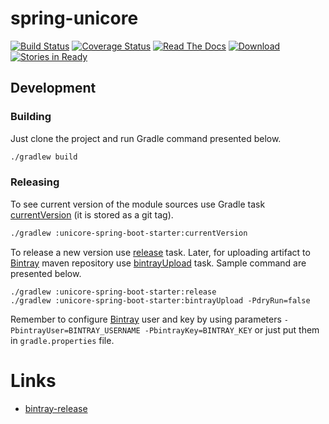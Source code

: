 # spring-unicore

[![Build Status](https://travis-ci.org/unicore-life/spring-unicore.svg)](https://travis-ci.org/unicore-life/spring-unicore)
[![Coverage Status](https://coveralls.io/repos/unicore-life/spring-unicore/badge.svg?branch=master&service=github)](https://coveralls.io/github/unicore-life/spring-unicore?branch=master)
[![Read The Docs](https://readthedocs.org/projects/spring-unicore/badge/?version=latest)](http://spring-unicore.readthedocs.org)
[![Download](https://api.bintray.com/packages/unicore-life/maven/spring-unicore/images/download.svg)](https://bintray.com/unicore-life/maven/spring-unicore/_latestVersion)
[![Stories in Ready](https://badge.waffle.io/unicore-life/spring-unicore.svg?label=ready&title=Ready)](http://waffle.io/unicore-life/spring-unicore)

## Development

### Building

Just clone the project and run Gradle command presented below.

```bash
./gradlew build
```

### Releasing

To see current version of the module sources use Gradle task
[currentVersion](http://axion-release-plugin.readthedocs.io/en/latest/configuration/tasks.html#currentversion)
(it is stored as a git tag).

```bash
./gradlew :unicore-spring-boot-starter:currentVersion
```

To release a new version use
[release](http://axion-release-plugin.readthedocs.io/en/latest/configuration/tasks.html#release) task.
Later, for uploading artifact to [Bintray](https://dl.bintray.com/unicore-life/maven) maven repository
use [bintrayUpload](https://github.com/novoda/bintray-release) task.
Sample command are presented below.

```
./gradlew :unicore-spring-boot-starter:release
./gradlew :unicore-spring-boot-starter:bintrayUpload -PdryRun=false
```

Remember to configure [Bintray](https://bintray.com) user and key by using parameters
`-PbintrayUser=BINTRAY_USERNAME -PbintrayKey=BINTRAY_KEY` or just put them in `gradle.properties` file.


# Links

* [bintray-release](http://github.com/novoda/bintray-release)
